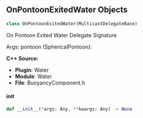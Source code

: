 ## OnPontoonExitedWater Objects

```python
class OnPontoonExitedWater(MulticastDelegateBase)
```

On Pontoon Exited Water  Delegate Signature

Args:
    pontoon (SphericalPontoon):

**C++ Source:**

- **Plugin**: Water
- **Module**: Water
- **File**: BuoyancyComponent.h

<a id="unreal.OnPontoonExitedWater.__init__"></a>

#### __init__

```python
def __init__(*args: Any, **kwargs: Any) -> None
```

<a id="unreal.OnWaterInfoTextureArrayCreated"></a>